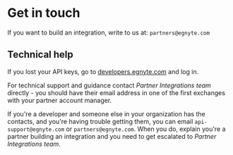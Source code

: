 # Get in touch

If you want to build an integration, write to us at: `partners@egnyte.com`

## Technical help

If you lost your API keys, go to [developers.egnyte.com](https://developers.egnyte.com) and log in.

For technical support and guidance contact *Partner Integrations team* directly - you should have their email address in one of the first exchanges with your partner account manager.

If you're a developer and someone else in your organization has the contacts, and you're having trouble getting them, you can email `api-support@egnyte.com` or `partners@egnyte.com`. When you do, explain you're a partner building an integration and you need to get escalated to *Partner Integrations team*.
